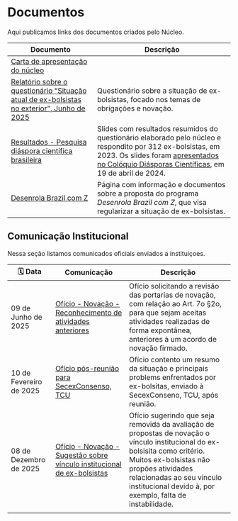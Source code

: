 # Documentos

Aqui publicamos links dos documentos criados pelo Núcleo.

| Documento                                                                                    | Descrição                                                                                                                                                                                                   |
| -------------------------------------------------------------------------------------------- | ----------------------------------------------------------------------------------------------------------------------------------------------------------------------------------------------------------- |
| [Carta de apresentação do núcleo]                                                            |                                                                                                                                                                                                             |
| [Relatório sobre o questionário “Situação atual de ex-bolsistas no exterior”, Junho de 2025] | Questionário sobre a situação de ex-bolsistas, focado nos temas de obrigações e novação.                                                                                                                    |
| [Resultados - Pesquisa diáspora científica brasileira]                                       | Slides com resultados resumidos do questionário elaborado pelo núcleo e respondito por 312 ex-bolsistas, em 2023. Os slides foram [apresentados no Colóquio Diásporas Científicas], em 19 de abril de 2024. |
| [Desenrola Brazil com Z](desenrola-brazil.md)                                                | Página com informação e documentos sobre a proposta do programa _Desenrola Brazil com Z_, que visa regularizar a situação de ex-bolsistas.                                                                  |

[Carta de apresentação do núcleo]: https://drive.google.com/file/d/1ymDB9tuC3Fi47dw057pMLkaaThQ7U3tG/view
[Relatório sobre o questionário “Situação atual de ex-bolsistas no exterior”, Junho de 2025]: https://drive.google.com/file/d/1085fSQYUgxOyVLSKeL7fAYxIHe-YKWcL/view
[Resultados - Pesquisa diáspora científica brasileira]: https://docs.google.com/presentation/d/1YXvr72-dw7yfw4MhixeojPxoOyvx_how
[apresentados no Colóquio Diásporas Científicas]: https://www.youtube.com/live/lVn7A71D1jw?si=vxOadccNiRKt21mB&t=1558

## Comunicação Institucional

Nessa seção listamos comunicados oficiais enviados a instituiçoes.

| 🗓️ Data              | Comunicação                                                               | Descrição                                                                                                                                                                                                                                                          |
| ----------------------- | ------------------------------------------------------------------------- | ------------------------------------------------------------------------------------------------------------------------------------------------------------------------------------------------------------------------------------------------------------------ |
| 09 de Junho de 2025     | [Ofício - Novação - Reconhecimento de atividades anteriores][2025-06-09]  | Ofício solicitando a revisão das portarias de novação, com relação ao Art. 7o §2o, para que sejam aceitas atividades realizadas de forma expontânea, anteriores à um acordo de novação firmado.                                                                                                                                                                                                                                                                    |
| 10 de Fevereiro de 2025 | [Ofício pós-reunião para SecexConsenso, TCU]                              | Ofício contento um resumo da situação e principais problems enfrentados por ex-bolsitas, enviado à SecexConseno, TCU, após reunião.                                                                                                                                                                                                                                                                   |
| 08 de Dezembro de 2025  | [Ofício - Novação - Sugestão sobre vínculo institucional de ex-bolsistas] | Ofício sugerindo que seja removida da avaliação de propostas de novação o vínculo institucional do ex-bolsisita como critério. Muitos ex-bolsistas não propões atividades relacionadas ao seu vínculo institucional devido à, por exemplo, falta de instabilidade. |
|                         |                                                                           |                                                                                                                                                                                                                                                                    |

<!-- O link normal não estava funcionado, por isso tive que usar esse formato -->
[2025-06-09]: https://drive.google.com/file/d/1zt2f65HtPl8NoqEyjVFzmzfDa2C8Svxh/view
[Ofício pós-reunião para SecexConsenso, TCU]: https://drive.google.com/file/d/1qlbA8JJZ6j7SCQG7N7IXKfbYaXwiOkhO/view
[Ofício - Novação - Sugestão sobre vínculo institucional de ex-bolsistas]: https://drive.google.com/file/d/1c6bmVwKMMl2ct_7S_t6lL-GwWB2XQaHp/view
